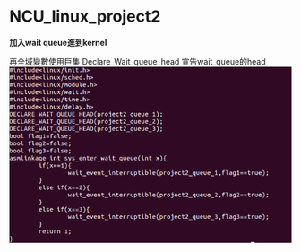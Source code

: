 # NCU_linux_project2  
**加入wait queue進到kernel**  

再全域變數使用巨集 Declare_Wait_queue_head 宣告wait_queue的head
![image](https://github.com/fallantbell/NCU_linux_project2/blob/main/%E8%9E%A2%E5%B9%95%E6%93%B7%E5%8F%96%E7%95%AB%E9%9D%A2%202021-03-01%20193836.png)
